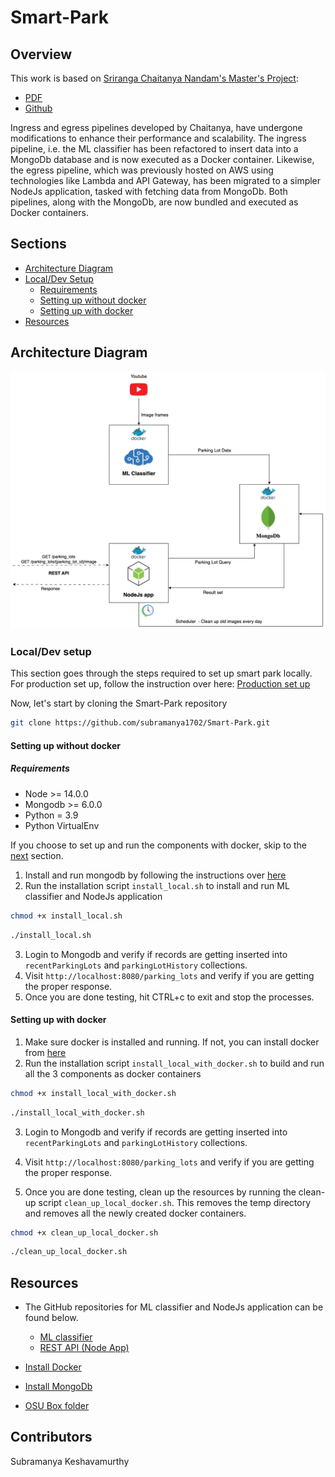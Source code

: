 # Smart-Park

## Overview

This work is based
on [Sriranga Chaitanya Nandam's Master's Project](https://research.engr.oregonstate.edu/si-lab/#archive):

* [PDF](https://research.engr.oregonstate.edu/si-lab/archive/2022_chaitanya.pdf)
* [Github](https://github.com/NSR9/Smart-Park)

Ingress and egress pipelines developed by Chaitanya, have undergone modifications to enhance their performance and
scalability. The ingress pipeline, i.e. the ML classifier has been refactored to insert data into a MongoDb database and is now
executed as a Docker container. Likewise, the egress pipeline, which was previously hosted on AWS using technologies like Lambda and API Gateway,
has been migrated to a simpler NodeJs application, tasked with fetching data from MongoDb.
Both pipelines, along with the MongoDb, are now bundled and executed as Docker containers.

## Sections

* [Architecture Diagram](#architecture-diagram)
* [Local/Dev Setup](#localdev-setup)
    * [Requirements](#requirements)
    * [Setting up without docker](#setting-up-without-docker)
    * [Setting up with docker](#setting-up-with-docker)
* [Resources](#resources)

## Architecture Diagram

![Architecture_Diagram.png](Smart_Park_Architecture.png)

### Local/Dev setup

This section goes through the steps required to set up smart park locally. For production set up, follow the instruction over here: [Production set up](Production_Setup.md)

Now, let's start by cloning the Smart-Park repository

```sh
git clone https://github.com/subramanya1702/Smart-Park.git
```

#### Setting up without docker

##### Requirements

* Node >= 14.0.0
* Mongodb >= 6.0.0
* Python = 3.9
* Python VirtualEnv

If you choose to set up and run the components with docker, skip to the [next](#setting-up-with-docker) section.

1. Install and run mongodb by following the instructions over [here](https://www.mongodb.com/docs/manual/installation/)
2. Run the installation script `install_local.sh` to install and run ML classifier and NodeJs application

```sh
chmod +x install_local.sh
```

```sh
./install_local.sh
```

3. Login to Mongodb and verify if records are getting inserted into `recentParkingLots` and `parkingLotHistory`
   collections.
4. Visit `http://localhost:8080/parking_lots` and verify if you are getting the proper response.
5. Once you are done testing, hit CTRL+c to exit and stop the processes.

#### Setting up with docker

1. Make sure docker is installed and running. If not, you can install docker
   from [here](https://docs.docker.com/desktop/install/linux-install/)
2. Run the installation script `install_local_with_docker.sh` to build and run all the 3 components as docker containers

```sh
chmod +x install_local_with_docker.sh
```

```sh
./install_local_with_docker.sh
```

3. Login to Mongodb and verify if records are getting inserted into `recentParkingLots` and `parkingLotHistory`
   collections.
4. Visit `http://localhost:8080/parking_lots` and verify if you are getting the proper response.

3. Once you are done testing, clean up the resources by running the clean-up script `clean_up_local_docker.sh`. This
   removes the temp directory and removes all the newly created docker containers.

```sh
chmod +x clean_up_local_docker.sh
```

```sh
./clean_up_local_docker.sh
```

## Resources

* The GitHub repositories for ML classifier and NodeJs application can be found below.
    * [ML classifier](https://github.com/subramanya1702/SmartPark-ML-Classifier)
    * [REST API (Node App)](https://github.com/subramanya1702/SmartPark-REST-API)

* [Install Docker](https://docs.docker.com/engine/install/ubuntu/)
* [Install MongoDb](https://www.mongodb.com/docs/manual/installation/)
* [OSU Box folder](https://oregonstate.box.com/s/5k8fr4a0x7d98uzj9wn0gdgz3t8lopcj)

## Contributors

Subramanya Keshavamurthy
